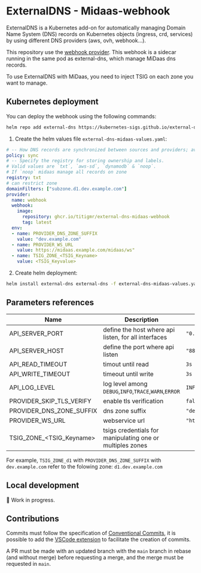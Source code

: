 # ExternalDNS - Midaas-webhook

ExternalDNS is a Kubernetes add-on for automatically managing Domain Name System (DNS) records on Kubernetes objects (ingress, crd, services) by using different DNS providers (aws, ovh, webhook...). 

This repository use the [webhook provider](https://github.com/kubernetes-sigs/external-dns/blob/master/docs/tutorials/webhook-provider.md). This webhook is a sidecar running in the same pod as external-dns, which manage MiDaas dns records. 

To use ExternalDNS with MiDaas, you need to inject TSIG on each zone you want to manage.

## Kubernetes deployment

You can deploy the webhook using the following commands:

```sh
helm repo add external-dns https://kubernetes-sigs.github.io/external-dns/
```

1. Create the helm values file `external-dns-midaas-values.yaml`:

```yaml
# -- How DNS records are synchronized between sources and providers; available values are `sync` & `upsert-only`.
policy: sync
# -- Specify the registry for storing ownership and labels.
# Valid values are `txt`, `aws-sd`, `dynamodb` & `noop`.
# If `noop` midaas manage all records on zone
registry: txt
# can restrict zone
domainFilters: ["subzone.d1.dev.example.com"]
provider: 
  name: webhook
  webhook: 
    image: 
      repository: ghcr.io/titigmr/external-dns-midaas-webhook
      tag: latest
  env:
  - name: PROVIDER_DNS_ZONE_SUFFIX
    value: "dev.example.com"
  - name: PROVIDER_WS_URL
    value: https://midaas.example.com/midaas/ws"
  - name: TSIG_ZONE_<TSIG_Keyname>
    value: <TSIG_Keyvalue>
```

2. Create helm deployment:

```sh
helm install external-dns external-dns -f external-dns-midaas-values.yaml
```

## Parameters references

| Name                     | Description                                               | Default value                             |
| ------------------------ | --------------------------------------------------------- | ----------------------------------------- |
| API_SERVER_PORT          | define the host where api listen, for all interfaces      | `"0.0.0.0"`                               |
| API_SERVER_HOST          | define the port where api listen                          | `"8888"`                                  |
| API_READ_TIMEOUT         | timout until read                                         | `3s`                                      |
| API_WRITE_TIMEOUT        | timeout until write                                       | `3s`                                      |
| API_LOG_LEVEL            | log level among `DEBUG`,`INFO`,`TRACE`,`WARN`,`ERROR`     | `INFO`                                    |
| PROVIDER_SKIP_TLS_VERIFY | enable tls verification                                   | `false`                                   |
| PROVIDER_DNS_ZONE_SUFFIX | dns zone suffix                                           | `"dev.example.com"`                       |
| PROVIDER_WS_URL          | webservice url                                            | `"https://midaas.example.com/midaas/ws/"` |
| TSIG_ZONE_<TSIG_Keyname> | tsigs credentials for manipulating one or multiples zones |                                           |

For example, `TSIG_ZONE_d1` with `PROVIDER_DNS_ZONE_SUFFIX` with `dev.example.com` refer to the folowing zone: `d1.dev.example.com`


## Local development

🚧 Work in progress.

## Contributions

Commits must follow the specification of [Conventional Commits](https://www.conventionalcommits.org/en/v1.0.0/), it is possible to add the [VSCode extension](https://github.com/vivaxy/vscode-conventional-commits) to facilitate the creation of commits.

A PR must be made with an updated branch with the `main` branch in rebase (and without merge) before requesting a merge, and the merge must be requested in `main`.
